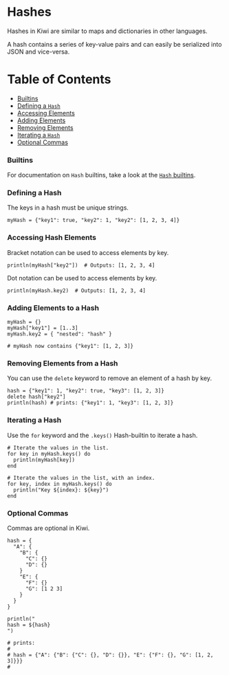 # Hashes

Hashes in Kiwi are similar to maps and dictionaries in other languages.

A hash contains a series of key-value pairs and can easily be serialized into JSON and vice-versa.

# Table of Contents
- [Builtins](#hash-builtins)
- [Defining a `Hash`](#defining-a-hash)
- [Accessing Elements](#accessing-hash-elements)
- [Adding Elements](#adding-elements-to-a-hash)
- [Removing Elements](#removing-elements-from-a-hash)
- [Iterating a `Hash`](#iterating-a-hash)
- [Optional Commas](#optional-commas)

### Builtins

For documentation on `Hash` builtins, take a look at the [`Hash` builtins](builtins.md#hash-builtins).

### Defining a Hash

The keys in a hash must be unique strings.

```kiwi
myHash = {"key1": true, "key2": 1, "key2": [1, 2, 3, 4]}
```

### Accessing Hash Elements

Bracket notation can be used to access elements by key.

```kiwi
println(myHash["key2"])  # Outputs: [1, 2, 3, 4]
```

Dot notation can be used to access elements by key.

```kiwi
println(myHash.key2)  # Outputs: [1, 2, 3, 4]
```

### Adding Elements to a Hash

```kiwi
myHash = {}
myHash["key1"] = [1..3]
myHash.key2 = { "nested": "hash" }

# myHash now contains {"key1": [1, 2, 3]}
```

### Removing Elements from a Hash

You can use the `delete` keyword to remove an element of a hash by key.

```kiwi
hash = {"key1": 1, "key2": true, "key3": [1, 2, 3]}
delete hash["key2"]
println(hash) # prints: {"key1": 1, "key3": [1, 2, 3]}
```

### Iterating a Hash

Use the `for` keyword and the `.keys()` Hash-builtin to iterate a hash.

```kiwi
# Iterate the values in the list.
for key in myHash.keys() do
  println(myHash[key])
end

# Iterate the values in the list, with an index.
for key, index in myHash.keys() do
  println("Key ${index}: ${key}")
end
```

### Optional Commas

Commas are optional in Kiwi.

```kiwi
hash = {
  "A": {
    "B": {
      "C": {}
      "D": {}
    }
    "E": {
      "F": {}
      "G": [1 2 3]
    }
  }
}

println("
hash = ${hash}
")

# prints: 
#
# hash = {"A": {"B": {"C": {}, "D": {}}, "E": {"F": {}, "G": [1, 2, 3]}}}
#
```